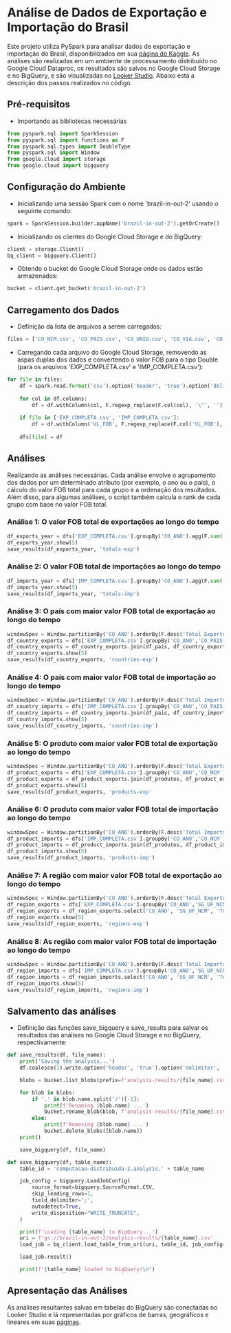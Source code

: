 # Análise de Dados de Exportação e Importação do Brasil
Este projeto utiliza PySpark para analisar dados de exportação e importação do Brasil, disponibilizados em sua [página do Kaggle](https://www.kaggle.com/datasets/daniellecd/dados-de-exportao-e-importao-do-brasil).
As análises são realizadas em um ambiente de processamento distribuído no Google Cloud Dataproc, os resultados são salvos no Google Cloud Storage e no BigQuery, e são visualizadas no [Looker Studio](https://lookerstudio.google.com/reporting/ae5a333c-5251-4bb4-9a22-68448a5586a9).
Abaixo está a descrição dos passos realizados no código.

## Pré-requisitos
- Importando as bibliotecas necessárias
```python
from pyspark.sql import SparkSession
from pyspark.sql import functions as F
from pyspark.sql.types import DoubleType
from pyspark.sql import Window
from google.cloud import storage
from google.cloud import bigquery
```

## Configuração do Ambiente
- Inicializando uma sessão Spark com o nome 'brazil-in-out-2' usando o seguinte comando:
```python
spark = SparkSession.builder.appName('brazil-in-out-2').getOrCreate()
```

- Inicializando os clientes do Google Cloud Storage e do BigQuery:
```python
client = storage.Client()
bq_client = bigquery.Client()
```

- Obtendo o bucket do Google Cloud Storage onde os dados estão armazenados:
```python
bucket = client.get_bucket('brazil-in-out-2')
```
## Carregamento dos Dados
- Definição da lista de arquivos a serem carregados:
```python
files = ['CO_NCM.csv', 'CO_PAIS.csv', 'CO_UNID.csv', 'CO_VIA.csv', 'CO_URF.csv', 'NCM_UNIDADE.csv', 'EXP_COMPLETA.csv', 'IMP_COMPLETA.csv']
```

- Carregando cada arquivo do Google Cloud Storage, removendo as aspas duplas dos dados e convertendo o valor FOB para o tipo Double (para os arquivos 'EXP_COMPLETA.csv' e 'IMP_COMPLETA.csv'):
```python
for file in files:
    df = spark.read.format('csv').option('header', 'true').option('delimiter', ';').load(base_path + file)
    
    for col in df.columns:
        df = df.withColumn(col, F.regexp_replace(F.col(col), '\"', ''))
        
    if file in ['EXP_COMPLETA.csv', 'IMP_COMPLETA.csv']:
        df = df.withColumn('VL_FOB', F.regexp_replace(F.col('VL_FOB'), '\\.', '').cast(DoubleType()))
        
    dfs[file] = df
```

## Análises
Realizando as análises necessárias. Cada análise envolve o agrupamento dos dados por um determinado atributo (por exemplo, o ano ou o país), o cálculo do valor FOB total para cada grupo e a ordenação dos resultados. Além disso, para algumas análises, o script também calcula o rank de cada grupo com base no valor FOB total.

### Análise 1: O valor FOB total de exportações ao longo do tempo
```python
df_exports_year = dfs['EXP_COMPLETA.csv'].groupBy('CO_ANO').agg(F.sum('VL_FOB').alias('Total Exports')).orderBy('CO_ANO')
df_exports_year.show(5)
save_results(df_exports_year, 'totals-exp')
```

### Análise 2: O valor FOB total de importações ao longo do tempo
```python
df_imports_year = dfs['IMP_COMPLETA.csv'].groupBy('CO_ANO').agg(F.sum('VL_FOB').alias('Total Imports')).orderBy('CO_ANO')
df_imports_year.show(5)
save_results(df_imports_year, 'totals-imp')
```

### Análise 3: O país com maior valor FOB total de exportação ao longo do tempo
```python
windowSpec = Window.partitionBy('CO_ANO').orderBy(F.desc('Total Exports'))
df_country_exports = dfs['EXP_COMPLETA.csv'].groupBy('CO_ANO','CO_PAIS').agg(F.sum('VL_FOB').alias('Total Exports')).withColumn('rank', F.rank().over(windowSpec)).orderBy('CO_ANO')
df_country_exports = df_country_exports.join(df_pais, df_country_exports.CO_PAIS == df_pais.CO_PAIS, how='inner').select(df_country_exports.CO_ANO, df_pais.NO_PAIS, df_country_exports['Total Exports']).orderBy('CO_ANO')
df_country_exports.show(5)
save_results(df_country_exports, 'countries-exp')
```

### Análise 4: O país com maior valor FOB total de importação ao longo do tempo
```python
windowSpec = Window.partitionBy('CO_ANO').orderBy(F.desc('Total Imports'))
df_country_imports = dfs['IMP_COMPLETA.csv'].groupBy('CO_ANO','CO_PAIS').agg(F.sum('VL_FOB').alias('Total Imports')).withColumn('rank', F.rank().over(windowSpec)).orderBy('CO_ANO')
df_country_imports = df_country_imports.join(df_pais, df_country_imports.CO_PAIS == df_pais.CO_PAIS, how='inner').select(df_country_imports.CO_ANO, df_pais.NO_PAIS, df_country_imports['Total Imports']).orderBy('CO_ANO')
df_country_imports.show(5)
save_results(df_country_imports, 'countries-imp')
```

### Análise 5: O produto com maior valor FOB total de exportação ao longo do tempo
```python
windowSpec = Window.partitionBy('CO_ANO').orderBy(F.desc('Total Exports'))
df_product_exports = dfs['EXP_COMPLETA.csv'].groupBy('CO_ANO','CO_NCM').agg(F.sum('VL_FOB').alias('Total Exports')).withColumn('rank', F.rank().over(windowSpec)).orderBy('CO_ANO')
df_product_exports = df_product_exports.join(df_produtos, df_product_exports.CO_NCM == df_produtos.CO_NCM, how='inner').select(df_product_exports.CO_ANO, df_produtos.NO_NCM_POR, df_product_exports['Total Exports']).orderBy('CO_ANO')
df_product_exports.show(5)
save_results(df_product_exports, 'products-exp'
```

### Análise 6: O produto com maior valor FOB total de importação ao longo do tempo
```python
windowSpec = Window.partitionBy('CO_ANO').orderBy(F.desc('Total Imports'))
df_product_imports = dfs['IMP_COMPLETA.csv'].groupBy('CO_ANO','CO_NCM').agg(F.sum('VL_FOB').alias('Total Imports')).withColumn('rank', F.rank().over(windowSpec)).orderBy('CO_ANO')
df_product_imports = df_product_imports.join(df_produtos, df_product_imports.CO_NCM == df_produtos.CO_NCM, how='inner').select(df_product_imports.CO_ANO, df_produtos.NO_NCM_POR, df_product_imports['Total Imports']).orderBy('CO_ANO')
df_product_imports.show(5)
save_results(df_product_imports, 'products-imp')
```

### Análise 7: A região com maior valor FOB total de exportação ao longo do tempo
```python
windowSpec = Window.partitionBy('CO_ANO').orderBy(F.desc('Total Exports'))
df_region_exports = dfs['EXP_COMPLETA.csv'].groupBy('CO_ANO','SG_UF_NCM').agg(F.sum('VL_FOB').alias('Total Exports')).withColumn('rank', F.rank().over(windowSpec)).orderBy('CO_ANO')
df_region_exports = df_region_exports.select('CO_ANO', 'SG_UF_NCM', 'Total Exports').orderBy('CO_ANO')
df_region_exports.show(5)
save_results(df_region_exports, 'regions-exp')
```

### Análise 8: As região com maior valor FOB total de importação ao longo do tempo
``` python
windowSpec = Window.partitionBy('CO_ANO').orderBy(F.desc('Total Imports'))
df_region_imports = dfs['IMP_COMPLETA.csv'].groupBy('CO_ANO','SG_UF_NCM').agg(F.sum('VL_FOB').alias('Total Imports')).withColumn('rank', F.rank().over(windowSpec))
df_region_imports = df_region_imports.select('CO_ANO', 'SG_UF_NCM', 'Total Imports').orderBy('CO_ANO')
df_region_imports.show(5)
save_results(df_region_imports, 'regions-imp')
```

## Salvamento das análises
- Definição das funções save_bigquery e save_results para salvar os resultados das análises no Google Cloud Storage e no BigQuery, respectivamente:
```python
def save_results(df, file_name):
    print('Saving the analysis...')
    df.coalesce(1).write.option('header', 'true').option('delimiter', ';').mode('overwrite').csv(f'gs://brazil-in-out-2/analysis-results/{file_name}.csv')

    blobs = bucket.list_blobs(prefix=f'analysis-results/{file_name}.csv/')

    for blob in blobs:
        if '.' in blob.name.split('/')[-1]:
            print(f'Renaming {blob.name} ...')
            bucket.rename_blob(blob, f'analysis-results/{file_name}.csv')
        else:
            print(f'Removing {blob.name} ...')
            bucket.delete_blobs([blob.name])
    print()

    save_bigquery(df, file_name)

def save_bigquery(df, table_name):
    table_id = 'computacao-distribuida-2.analysis.' + table_name

    job_config = bigquery.LoadJobConfig(
        source_format=bigquery.SourceFormat.CSV,
        skip_leading_rows=1,
        field_delimiter=';',
        autodetect=True,
        write_disposition="WRITE_TRUNCATE",
    )

    print(f'Loading {table_name} to BigQuery...')
    uri = f'gs://brazil-in-out-2/analysis-results/{table_name}.csv'
    load_job = bq_client.load_table_from_uri(uri, table_id, job_config=job_config)

    load_job.result()

    print(f"{table_name} loaded to BigQuery!\n")
```

## Apresentação das Análises
As análises resultantes salvas em tabelas do BigQuery são conectadas no Looker Studio e lá representadas por gráficos de barras, geográficos e lineares em suas [páginas](https://lookerstudio.google.com/reporting/ae5a333c-5251-4bb4-9a22-68448a5586a9).
